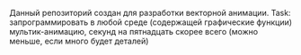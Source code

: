 Данный репозиторий создан для разработки векторной анимации.
Task: запрограммировать в любой среде (содержащей графические функции) мультик-анимацию, секунд на пятнадцать скорее всего (можно меньше, если много будет деталей)